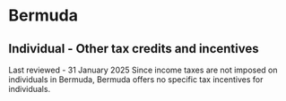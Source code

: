 # Bermuda
## Individual - Other tax credits and incentives
Last reviewed - 31 January 2025
Since income taxes are not imposed on individuals in Bermuda, Bermuda offers no specific tax incentives for individuals.

